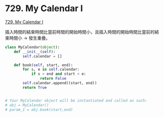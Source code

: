 # 729. My Calendar I

[729. My Calendar I](https://leetcode.com/problems/my-calendar-i/)

插入時間的結束時間比當前時間的開始時間小，且插入時間的開始時間比當前的結束時間小 -&gt; 發生重疊。

```python
class MyCalendar(object):
    def __init__(self):
        self.calendar = []

    def book(self, start, end):
        for s, e in self.calendar:
            if s < end and start < e:
                return False
        self.calendar.append((start, end))
        return True


# Your MyCalendar object will be instantiated and called as such:
# obj = MyCalendar()
# param_1 = obj.book(start,end)
```

